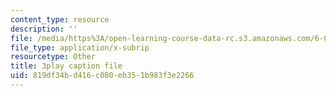```yaml
---
content_type: resource
description: ''
file: /media/https%3A/open-learning-course-data-rc.s3.amazonaws.com/6-034-artificial-intelligence-fall-2010/819df34bd416c080eb351b983f3e2266_iusTmgQyZ44.srt
file_type: application/x-subrip
resourcetype: Other
title: 3play caption file
uid: 819df34b-d416-c080-eb35-1b983f3e2266
---
```

